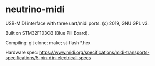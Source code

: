 # neutrino-midi

USB-MIDI interface with three uart/midi ports.
(c) 2019, GNU GPL v3.

Built on STM32F103C8 (Blue Pill Board).

Compiling:
git clone; make; st-flash *.hex

Hardware spec:
https://www.midi.org/specifications/midi-transports-specifications/5-pin-din-electrical-specs
